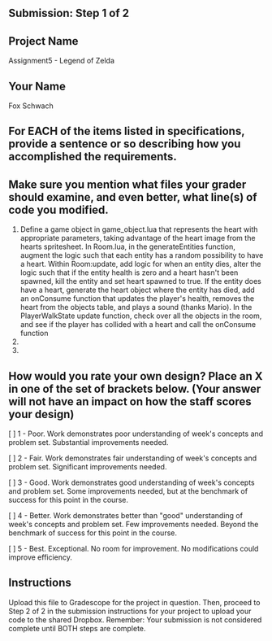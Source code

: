 ## Submission: Step 1 of 2

## Project Name

Assignment5 - Legend of Zelda

## Your Name

Fox Schwach

## For EACH of the items listed in specifications, provide a sentence or so describing how you accomplished the requirements. 
## Make sure you mention what files your grader should examine, and even better, what line(s) of code you modified.

1. Define a game object in game_object.lua that represents the heart with appropriate parameters, taking advantage of the heart image from the hearts spritesheet. In Room.lua, in the generateEntities function, augment the logic such that each entity has a random possibility to have a heart. Within Room:update, add logic for when an entity dies, alter the logic such that if the entity health is zero and a heart hasn't been spawned, kill the entity and set heart spawned to true. If the entity does have a heart, generate the heart object where the entity has died, add an onConsume function that updates the player's health, removes the heart from the objects table, and plays a sound (thanks Mario). In the PlayerWalkState update function, check over all the objects in the room, and see if the player has collided with a heart and call the onConsume function
2.
3.

## How would you rate your own design? Place an X in one of the set of brackets below. (Your answer will not have an impact on how the staff scores your design)

[ ] 1 - Poor. Work demonstrates poor understanding of week's concepts and problem set. Substantial improvements needed.

[ ] 2 - Fair. Work demonstrates fair understanding of week's concepts and problem set. Significant improvements needed.

[ ] 3 - Good. Work demonstrates good understanding of week's concepts and problem set. Some improvements needed, but at the benchmark of success for this point in the course.

[ ] 4 - Better. Work demonstrates better than "good" understanding of week's concepts and problem set. Few improvements needed. Beyond the benchmark of success for this point in the course.

[ ] 5 - Best. Exceptional. No room for improvement. No modifications could improve efficiency.

## Instructions

Upload this file to Gradescope for the project in question. Then, proceed to Step 2 of 2 in the submission instructions for your project to upload your code to the shared Dropbox. Remember: Your submission is not considered complete until BOTH steps are complete.
